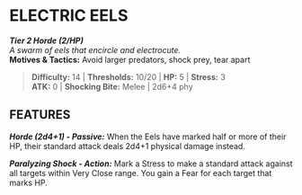 # ELECTRIC EELS

***Tier 2 Horde (2/HP)***  
*A swarm of eels that encircle and electrocute.*  
**Motives & Tactics:** Avoid larger predators, shock prey, tear apart

> **Difficulty:** 14 | **Thresholds:** 10/20 | **HP:** 5 | **Stress:** 3  
> **ATK:** 0 | **Shocking Bite:** Melee | 2d6+4 phy  

## FEATURES

***Horde (2d4+1) - Passive:*** When the Eels have marked half or more of their HP, their standard attack deals 2d4+1 physical damage instead.

***Paralyzing Shock - Action:*** Mark a Stress to make a standard attack against all targets within Very Close range. You gain a Fear for each target that marks HP.
